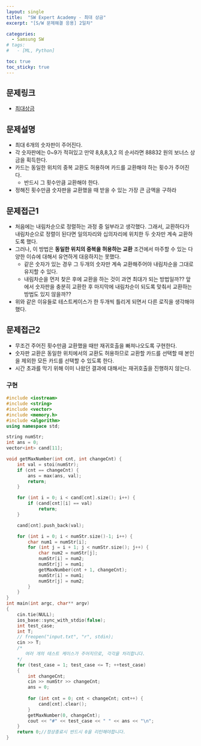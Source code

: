 ```yaml
---
layout: single
title:  "SW Expert Academy - 최대 상금"
excerpt: "[S/W 문제해결 응용] 2일차"

categories:
  - Samsung SW
# tags:
#   - [ML, Python]

toc: true
toc_sticky: true
---
```


## 문제링크
- [최대상금](https://swexpertacademy.com/main/code/problem/problemDetail.do?contestProbId=AV15Khn6AN0CFAYD&categoryId=AV15Khn6AN0CFAYD&categoryType=CODE&problemTitle=&orderBy=RECOMMEND_COUNT&selectCodeLang=ALL&select-1=&pageSize=10&pageIndex=1)

## 문제설명
- 최대 6개의 숫자판이 주어진다.
- 각 숫자판에는 0~9가 적혀있고 만약 8,8,8,3,2 의 순서라면 88832 원의 보너스 상금을 획득한다.
- 카드는 동일한 위치의 중복 교환도 허용하며 카드를 교환해야 하는 횟수가 주어진다.
    - 반드시 그 횟수만큼 교환해야 한다.
- 정해진 횟수만큼 숫자판을 교환했을 때 받을 수 있는 가장 큰 금액을 구하라

## 문제접근1
- 처음에는 내림차순으로 정렬하는 과정 중 일부라고 생각했다. 그래서, 교환하다가 내림차순으로 정렬이 된다면 일의자리와 십의자리에 위치한 두 숫자만 계속 교환하도록 했다.
- 그러나, 이 방법은 **동일한 위치의 중복을 허용하는 교환** 조건에서 마주할 수 있는 다양한 이슈에 대해서 유연하게 대응하지는 못했다.
    - 같은 숫자가 있는 경우 그 두개의 숫자만 계속 교환해주어야 내림차순을 그대로 유지할 수 있다.
    - 내림차순을 먼저 찾은 후에 교환을 하는 것이 과연 최대가 되는 방법일까?? 앞에서 숫자판을 충분히 교환한 후 마지막에 내림차순이 되도록 맞춰서 교환하는 방법도 있지 않을까??
- 위와 같은 이유들로 테스트케이스가 한 두개씩 틀리게 되면서 다른 로직을 생각해야 했다.

## 문제접근2
- 무조건 주어진 횟수만큼 교환했을 때만 재귀호출을 빠져나오도록 구현한다.
- 숫자판 교환은 동일한 위치에서의 교환도 허용하므로 교환할 카드를 선택할 때 본인을 제외한 모든 카드를 선택할 수 있도록 한다.
- 시간 초과를 막기 위해 이미 나왔던 결과에 대해서는 재귀호출을 진행하지 않는다.

### 구현
```c++
#include <iostream>
#include <string>
#include <vector>
#include <memory.h>
#include <algorithm>
using namespace std;

string numStr;
int ans = 0;
vector<int> cand[11];

void getMaxNumber(int cnt, int changeCnt) {
	int val = stoi(numStr);
	if (cnt == changeCnt) {
		ans = max(ans, val);
		return;
	}

	for (int i = 0; i < cand[cnt].size(); i++) {
		if (cand[cnt][i] == val)
			return;
	}

	cand[cnt].push_back(val);

	for (int i = 0; i < numStr.size()-1; i++) {
		char num1 = numStr[i];
		for (int j = i + 1; j < numStr.size(); j++) {
			char num2 = numStr[j];
			numStr[i] = num2;
			numStr[j] = num1;
			getMaxNumber(cnt + 1, changeCnt);
			numStr[i] = num1;
			numStr[j] = num2;
		}
	}
}
int main(int argc, char** argv)
{
	cin.tie(NULL);
	ios_base::sync_with_stdio(false);
	int test_case;
	int T;
	// freopen("input.txt", "r", stdin);
	cin >> T;
	/*
	   여러 개의 테스트 케이스가 주어지므로, 각각을 처리합니다.
	*/
	for (test_case = 1; test_case <= T; ++test_case)
	{
		int changeCnt;
		cin >> numStr >> changeCnt;
		ans = 0;
		
		for (int cnt = 0; cnt < changeCnt; cnt++) {
			cand[cnt].clear();
		}
		getMaxNumber(0, changeCnt);
		cout << "#" << test_case << " " << ans << "\n";
	}
	return 0;//정상종료시 반드시 0을 리턴해야합니다.
}
```
